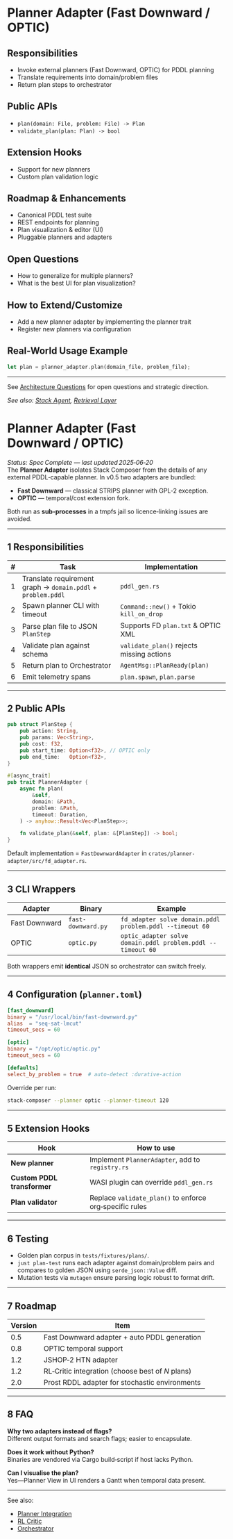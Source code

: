 # Planner Adapter (Fast Downward / OPTIC)

## Responsibilities

- Invoke external planners (Fast Downward, OPTIC) for PDDL planning
- Translate requirements into domain/problem files
- Return plan steps to orchestrator

## Public APIs

- `plan(domain: File, problem: File) -> Plan`
- `validate_plan(plan: Plan) -> bool`

## Extension Hooks

- Support for new planners
- Custom plan validation logic

## Roadmap & Enhancements

- Canonical PDDL test suite
- REST endpoints for planning
- Plan visualization & editor (UI)
- Pluggable planners and adapters

## Open Questions

- How to generalize for multiple planners?
- What is the best UI for plan visualization?

## How to Extend/Customize

- Add a new planner adapter by implementing the planner trait
- Register new planners via configuration

## Real-World Usage Example

```rust
let plan = planner_adapter.plan(domain_file, problem_file);
```

---

See [Architecture Questions](../architecture-and-component-guides/architecture-questions.md) for open questions and strategic direction.

_See also: [Stack Agent](../component-details/stack-agent.md), [Retrieval Layer](../component-details/retrieval-layer.md)_

# Planner Adapter (Fast Downward / OPTIC)

_Status: Spec Complete — last updated 2025‑06‑20_  
The **Planner Adapter** isolates Stack Composer from the details of any
external PDDL‑capable planner. In v0.5 two adapters are bundled:

- **Fast Downward** — classical STRIPS planner with GPL‑2 exception.
- **OPTIC** — temporal/cost extension fork.

Both run as **sub‑processes** in a tmpfs jail so licence‑linking issues are
avoided.

---

## 1 Responsibilities

| #   | Task                                                         | Implementation                            |
| --- | ------------------------------------------------------------ | ----------------------------------------- |
| 1   | Translate requirement graph → `domain.pddl` + `problem.pddl` | `pddl_gen.rs`                             |
| 2   | Spawn planner CLI with timeout                               | `Command::new()` + Tokio `kill_on_drop`   |
| 3   | Parse plan file to JSON `PlanStep`                           | Supports FD `plan.txt` & OPTIC XML        |
| 4   | Validate plan against schema                                 | `validate_plan()` rejects missing actions |
| 5   | Return plan to Orchestrator                                  | `AgentMsg::PlanReady(plan)`               |
| 6   | Emit telemetry spans                                         | `plan.spawn`, `plan.parse`                |

---

## 2 Public APIs

```rust
pub struct PlanStep {
    pub action: String,
    pub params: Vec<String>,
    pub cost: f32,
    pub start_time: Option<f32>, // OPTIC only
    pub end_time:   Option<f32>,
}

#[async_trait]
pub trait PlannerAdapter {
    async fn plan(
        &self,
        domain: &Path,
        problem: &Path,
        timeout: Duration,
    ) -> anyhow::Result<Vec<PlanStep>>;

    fn validate_plan(&self, plan: &[PlanStep]) -> bool;
}
```

Default implementation = `FastDownwardAdapter` in
`crates/planner-adapter/src/fd_adapter.rs`.

---

## 3 CLI Wrappers

| Adapter       | Binary             | Example                                                     |
| ------------- | ------------------ | ----------------------------------------------------------- |
| Fast Downward | `fast-downward.py` | `fd_adapter solve domain.pddl problem.pddl --timeout 60`    |
| OPTIC         | `optic.py`         | `optic_adapter solve domain.pddl problem.pddl --timeout 60` |

Both wrappers emit **identical** JSON so orchestrator can switch freely.

---

## 4 Configuration (`planner.toml`)

```toml
[fast_downward]
binary = "/usr/local/bin/fast-downward.py"
alias  = "seq-sat-lmcut"
timeout_secs = 60

[optic]
binary = "/opt/optic/optic.py"
timeout_secs = 60

[defaults]
select_by_problem = true  # auto‑detect :durative‑action
```

Override per run:

```bash
stack-composer --planner optic --planner-timeout 120
```

---

## 5 Extension Hooks

| Hook                        | How to use                                              |
| --------------------------- | ------------------------------------------------------- |
| **New planner**             | Implement `PlannerAdapter`, add to `registry.rs`        |
| **Custom PDDL transformer** | WASI plugin can override `pddl_gen.rs`                  |
| **Plan validator**          | Replace `validate_plan()` to enforce org‑specific rules |

---

## 6 Testing

- Golden plan corpus in `tests/fixtures/plans/`.
- `just plan-test` runs each adapter against domain/problem pairs and compares
  to golden JSON using `serde_json::Value` diff.
- Mutation tests via `mutagen` ensure parsing logic robust to format drift.

---

## 7 Roadmap

| Version | Item                                             |
| ------- | ------------------------------------------------ |
| 0.5     | Fast Downward adapter + auto PDDL generation     |
| 0.8     | OPTIC temporal support                           |
| 1.2     | JSHOP‑2 HTN adapter                              |
| 1.2     | RL‑Critic integration (choose best of *N* plans) |
| 2.0     | Prost RDDL adapter for stochastic environments   |

---

## 8 FAQ

**Why two adapters instead of flags?**  
Different output formats and search flags; easier to encapsulate.

**Does it work without Python?**  
Binaries are vendored via Cargo build‑script if host lacks Python.

**Can I visualise the plan?**  
Yes—Planner View in UI renders a Gantt when temporal data present.

---

See also:

- [Planner Integration](../architecture/planner-integration.md)
- [RL Critic](../component-details/rl-critic.md)
- [Orchestrator](../component-details/orchestrator.md)
